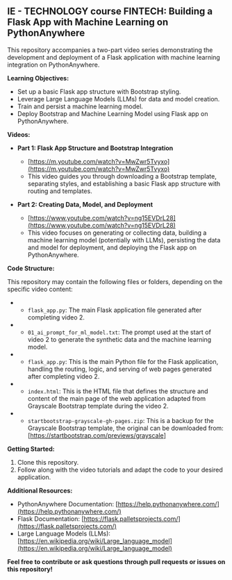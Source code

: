 ## IE - TECHNOLOGY course FINTECH: Building a Flask App with Machine Learning on PythonAnywhere

This repository accompanies a two-part video series demonstrating the development and deployment of a Flask application with machine learning integration on PythonAnywhere.

**Learning Objectives:**

* Set up a basic Flask app structure with Bootstrap styling.
* Leverage Large Language Models (LLMs) for data and model creation.
* Train and persist a machine learning model.
* Deploy Bootstrap and Machine Learning Model using Flask app on PythonAnywhere.

**Videos:**

* **Part 1: Flask App Structure and Bootstrap Integration**
  - [https://m.youtube.com/watch?v=MwZwr5Tvyxo](https://m.youtube.com/watch?v=MwZwr5Tvyxo)
  - This video guides you through downloading a Bootstrap template, separating styles, and establishing a basic Flask app structure with routing and templates.

* **Part 2: Creating Data, Model, and Deployment**
  - [https://www.youtube.com/watch?v=ng15EVDrL28](https://www.youtube.com/watch?v=ng15EVDrL28)
  - This video focuses on generating or collecting data, building a machine learning model (potentially with LLMs), persisting the data and model for deployment, and deploying the Flask app on PythonAnywhere.

**Code Structure:**

This repository may contain the following files or folders, depending on the specific video content:

* * `flask_app.py`: The main Flask application file generated after completing video 2.
* * `01_ai_prompt_for_ml_model.txt`: The prompt used at the start of video 2 to generate the synthetic data and the machine learning model.
* * `flask_app.py`: This is the main Python file for the Flask application, handling the routing, logic, and serving of web pages generated after completing video 2.
* * `index.html`: This is the HTML file that defines the structure and content of the main page of the web application adapted from Grayscale Bootstrap template during the video 2.
* * `startbootstrap-grayscale-gh-pages.zip`: This is a backup for the Grayscale Bootstrap template, the original can be downloaded from: [https://startbootstrap.com/previews/grayscale]



**Getting Started:**

1. Clone this repository.
2. Follow along with the video tutorials and adapt the code to your desired application.


**Additional Resources:**

* PythonAnywhere Documentation: [https://help.pythonanywhere.com/](https://help.pythonanywhere.com/)
* Flask Documentation: [https://flask.palletsprojects.com/](https://flask.palletsprojects.com/)
* Large Language Models (LLMs): [https://en.wikipedia.org/wiki/Large_language_model](https://en.wikipedia.org/wiki/Large_language_model)

**Feel free to contribute or ask questions through pull requests or issues on this repository!**
